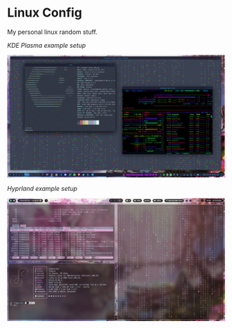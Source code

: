 # Linux Config

My personal linux random stuff.

*KDE Plasma example setup*

![alt text](https://github.com/wiormiw/linux-config/blob/main/Example_KDE_Setup.png?raw=true)

*Hyprland example setup*

![alt text](https://github.com/wiormiw/linux-config/blob/main/Hyprland_example_setup.jpg?raw=true)
